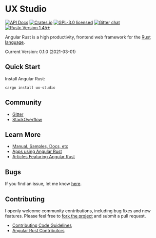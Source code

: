 # UX Studio

[![API Docs][docrs-badge]][docrs-url]
[![Crates.io][crates-badge]][crates-url]
[![GPL-3.0 licensed][license-badge]][license-url]
[![Gitter chat][gitter-badge]][gitter-url]
[![Rustc Version 1.45+][rust-badge]][rust-url]
 
[docrs-badge]: https://docs.rs/ux-studio/badge.svg
[docrs-url]: https://docs.rs/ux-studio/
[crates-badge]: https://img.shields.io/crates/v/ux-studio.svg
[crates-url]: https://crates.io/crates/ux-studio
[license-badge]: https://img.shields.io/badge/license-GPL--3.0-green.svg
[license-url]: https://github.com/angular-rust/ux-studio/blob/master/LICENSE
[gitter-badge]: https://img.shields.io/gitter/room/angular_rust/angular_rust.svg
[gitter-url]: https://gitter.im/angular_rust/angular_rust
[rust-badge]: https://img.shields.io/badge/rustc-1.45-lightgrey.svg
[rust-url]: https://blog.rust-lang.org/2020/07/16/Rust-1.45.0.html

Angular Rust is a high productivity, frontend web framework for the [Rust language](https://www.rust-lang.org/).

Current Version: 0.1.0 (2021-03-01)

## Quick Start

Install Angular Rust:

	cargo install ux-studio

## Community

* [Gitter](https://gitter.im/angular_rust/community)
* [StackOverflow](https://stackoverflow.com/questions/tagged/angular-rust)


## Learn More

* [Manual, Samples, Docs, etc](https://angular-rust.github.io/)
* [Apps using Angular Rust](https://github.com/angular-rust/ux-studio/wiki/Apps-in-the-Wild)
* [Articles Featuring Angular Rust](https://github.com/angular-rust/ux-studio/wiki/Articles)

## Bugs ##
If you find an issue, let me know [here](https://github.com/angular-rust/ux-studio/issues/new).

## Contributing
I openly welcome community contributions, including bug fixes and new features. Please feel free to [fork the project](https://github.com/angular-rust/ux-studio/fork) and submit a pull request.

* [Contributing Code Guidelines](https://github.com/angular-rust/ux-studio/blob/master/CONTRIBUTING.md)
* [Angular Rust Contributors](https://github.com/angular-rust/ux-studio/graphs/contributors)
